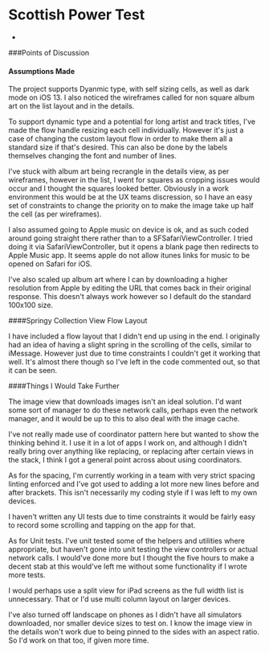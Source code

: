 # Scottish Power Test
-

###Points of Discussion

#### Assumptions Made

The project supports Dyanmic type, with self sizing cells, as well as dark mode on iOS 13. I also noticed the wireframes called for non square album art on the list layout and in the details. 

To support dynamic type and a potential for long artist and track titles, I've made the flow handle resizing each cell individually. However it's just a case of changing the custom layout flow in order to make them all a standard size if that's desired. This can also be done by the labels themselves changing the font and number of lines.

I've stuck with album art being recrangle in the details view, as per wireframes, however in the list, I went for squares as cropping issues would occur and I thought the squares looked better. Obviously in a work environment this would be at the UX teams discression, so I have an easy set of constraints to change the priority on to make the image take up half the cell (as per wireframes).

I also assumed going to Apple music on device is ok, and as such coded around going straight there rather than to a SFSafariViewController. I tried doing it via SafariViewController, but it opens a blank page then redirects to Apple Music app. It seems apple do not allow itunes links for music to be opened on Safari for iOS. 

I've also scaled up album art where I can by downloading a higher resolution from Apple by editing the URL that comes back in their original response. This doesn't always work however so I default do the standard 100x100 size.

####Springy Collection View Flow Layout

I have included a flow layout that I didn't end up using in the end. I originally had an idea of having a slight spring in the scrolling of the cells, similar to iMessage. However just due to time constraints I couldn't get it working that well. It's almost there though so I've left in the code commented out, so that it can be seen.

####Things I Would Take Further

The image view that downloads images isn't an ideal solution. I'd want some sort of manager to do these network calls, perhaps even the network manager, and it would be up to this to also deal with the image cache. 

I've not really made use of coordinator pattern here but wanted to show the thinking behind it. I use it in a lot of apps I work on, and although I didn't really bring over anything like replacing, or replacing after certain views in the stack, I think I got a general point across about using coordinators.

As for the spacing, I'm currently working in a team with very strict spacing linting enforced and I've got used to adding a lot more new lines before and after brackets. This isn't necessarily my coding style if I was left to my own devices.

I haven't written any UI tests due to time constraints it would be fairly easy to record some scrolling and tapping on the app for that. 

As for Unit tests. I've unit tested some of the helpers and utilities where appropriate, but haven't gone into unit testing the view controllers or actual network calls. I would've done more but I thought the five hours to make a decent stab at this would've left me without some functionality if I wrote more tests. 

I would perhaps use a split view for iPad screens as the full width list is unnecessary. That or I'd use multi column layout on larger devices.

I've also turned off landscape on phones as I didn't have all simulators downloaded, nor smaller device sizes to test on. I know the image view in the details won't work due to being pinned to the sides with an aspect ratio. So I'd work on that too, if given more time. 